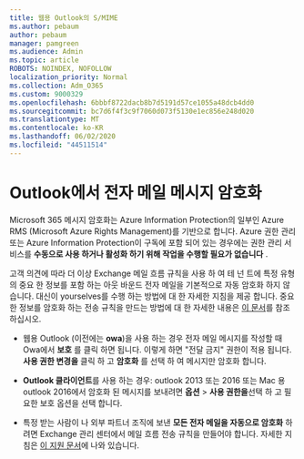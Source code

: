 ```yaml
---
title: 웹용 Outlook의 S/MIME
ms.author: pebaum
author: pebaum
manager: pamgreen
ms.audience: Admin
ms.topic: article
ROBOTS: NOINDEX, NOFOLLOW
localization_priority: Normal
ms.collection: Adm_O365
ms.custom: 9000329
ms.openlocfilehash: 6bbbf8722dacb8b7d5191d57ce1055a48dcb4dd0
ms.sourcegitcommit: bc7d6f4f3c9f7060d073f5130e1ec856e248d020
ms.translationtype: MT
ms.contentlocale: ko-KR
ms.lasthandoff: 06/02/2020
ms.locfileid: "44511514"
---
```

# <a name="encrypt-email-messages-in-outlook"></a>Outlook에서 전자 메일 메시지 암호화

Microsoft 365 메시지 암호화는 Azure Information Protection의 일부인 Azure RMS (Microsoft Azure Rights Management)를 기반으로 합니다. Azure 권한 관리 또는 Azure Information Protection이 구독에 포함 되어 있는 경우에는 권한 관리 서비스를 **수동으로 사용 하거나 활성화 하기 위해 작업을 수행할 필요가 없습니다** .

고객 의견에 따라 더 이상 Exchange 메일 흐름 규칙을 사용 하 여 테 넌 트에 특정 유형의 중요 한 정보를 포함 하는 아웃 바운드 전자 메일을 기본적으로 자동 암호화 하지 않습니다. 대신이 yourselves를 수행 하는 방법에 대 한 자세한 지침을 제공 합니다. 중요 한 정보를 암호화 하는 전송 규칙을 만드는 방법에 대 한 자세한 내용은 [이 문서](https://aka.ms/OmeEtr)를 참조 하십시오.

- 웹용 Outlook (이전에는 **owa**)을 사용 하는 경우 전자 메일 메시지를 작성할 때 Owa에서 **보호** 를 클릭 하면 됩니다. 이렇게 하면 "전달 금지" 권한이 적용 됩니다. **사용 권한 변경을** 클릭 하 고 **암호화** 를 선택 하 여 메시지만 암호화 합니다.

- **Outlook 클라이언트**를 사용 하는 경우: outlook 2013 또는 2016 또는 Mac 용 outlook 2016에서 암호화 된 메시지를 보내려면 **옵션**  >  **사용 권한을**선택 하 고 필요한 보호 옵션을 선택 합니다.

- 특정 받는 사람이 나 외부 파트너 조직에 보낸 **모든 전자 메일을 자동으로 암호화** 하려면 Exchange 관리 센터에서 메일 흐름 전송 규칙을 만들어야 합니다. 자세한 지침은 [이 지원 문서](https://docs.microsoft.com/microsoft-365/compliance/define-mail-flow-rules-to-encrypt-email#create-mail-flow-rules-to-encrypt-email-messages-with-the-new-ome-capabilities)에 나와 있습니다.


